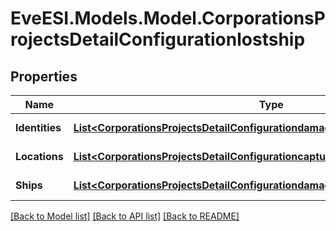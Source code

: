 # EveESI.Models.Model.CorporationsProjectsDetailConfigurationlostship

## Properties

Name | Type | Description | Notes
------------ | ------------- | ------------- | -------------
**Identities** | [**List&lt;CorporationsProjectsDetailConfigurationdamageshipIdentitiesInner&gt;**](CorporationsProjectsDetailConfigurationdamageshipIdentitiesInner.md) | Identity of killer | [optional] 
**Locations** | [**List&lt;CorporationsProjectsDetailConfigurationcapturefwcomplexLocationsInner&gt;**](CorporationsProjectsDetailConfigurationcapturefwcomplexLocationsInner.md) | Location of lost ship | [optional] 
**Ships** | [**List&lt;CorporationsProjectsDetailConfigurationdamageshipShipsInner&gt;**](CorporationsProjectsDetailConfigurationdamageshipShipsInner.md) | Ship-type of lost ship | [optional] 

[[Back to Model list]](../README.md#documentation-for-models) [[Back to API list]](../README.md#documentation-for-api-endpoints) [[Back to README]](../README.md)

